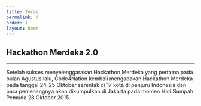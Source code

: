 ```yaml
---
title: Teras
permalink: /
order: 1
layout: home
---
```


## Hackathon Merdeka 2.0
- - -

Setelah sukses menyelenggarakan Hackathon Merdeka yang pertama pada bulan Agustus lalu, Code4Nation kembali mengadakan Hackathon Merdeka pada tanggal 24-25 Oktober serentak di 17 kota di penjuru Indonesia dan para pemenangnya akan dikumpulkan di Jakarta pada momen Hari Sumpah Pemuda 28 Oktober 2015.
